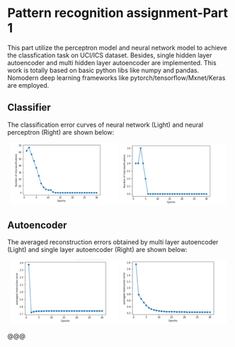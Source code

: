 # Pattern recognition assignment-Part 1
This part utilize the perceptron model and neural network model to achieve the classfication task on UCI/ICS dataset. Besides, single hidden layer autoencoder and multi hidden layer autoencoder are implemented. This work is totally based on basic python libs like numpy and pandas. Nomodern deep learning frameworks like pytorch/tensorflow/Mxnet/Keras are employed. 

## Classifier

The classification error curves of neural network (Light)  and neural perceptron (Right) are  shown below:

<div align="center">
    <img src="pics/BP_for_classification.png" width = 48% >
    <img src="pics/MLP_for_classification.png" width = 48% >
</div>


## Autoencoder

The averaged reconstruction errors obtained by multi layer autoencoder (Light) and single layer autoencoder (Right) are shown below:
<div align="center">
    <img src="pics/Multi_hidden_layer_autoencoder.png" width = 48% >
    <img src="pics/single_hidden_layer_autoencoder.png" width = 48% >
</div>



@@@ 
